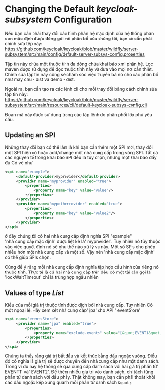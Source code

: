 # Changing the Default *keycloak-subsystem* Configuration

Nếu bạn cần phải thay đổi cấu hình phân hệ mặc định của hệ thống phân con mặc định được đóng gói với phân bố của chúng tôi, bạn sẽ cần phải chỉnh sửa tệp này: 
https://github.com/keycloak/keycloak/blob/master/wildfly/server-subsystem/src/main/config/default-server-subsys-config.properties

Tập tin này chứa một thuộc tính đa dòng chứa khai báo xml phân hệ. Lọc maven được sử dụng để đọc thuộc tính này và đưa vào mọi nơi cần thiết. Chỉnh sửa tập tin này cũng sẽ chăm sóc việc truyền bá nó cho các phân bố như máy chủ - dist và demo - dist. 

Ngoài ra, bạn cần tạo ra các lệnh cli cho mỗi thay đổi bằng cách chỉnh sửa tập tin này: 
https://github.com/keycloak/keycloak/blob/master/wildfly/server-subsystem/src/main/resources/cli/default-keycloak-subsys-config.cli

Đoạn mã này được sử dụng trong các tập lệnh do phân phối lớp phủ yêu cầu. 

## Updating an SPI
Những thay đổi bạn có thể làm là khi bạn cần thêm một SPI mới, thay đổi một SPI hiện có hoặc add/change một nhà cung cấp trong vòng SPI. 
Tất cả các nguyên tố trong khai báo SPI đều là tùy chọn, nhưng một khai báo đầy đủ 
Có vẻ như 
````xml
<spi name="example">
     <default-provider>myprovider</default-provider>
     <provider name="myprovider" enabled="true">
         <properties>
             <property name="key" value="value"/>
         </properties>
     </provider>
     <provider name="mypotherrovider" enabled="true">
         <properties>
             <property name="key" value="value2"/>
         </properties>
     </provider>
</spi>
````
ở đây chúng tôi có hai nhà cung cấp định nghĩa SPI "example".  
'nhà cung cấp mặc định' được liệt kê là' myprovider'. Tuy nhiên nó tùy thuộc vào việc quyết định nó sẽ như thế nào 
xử lý vụ này. Một số SPIs cho phép nhiều hơn một nhà cung cấp và một số. Vậy nên 
'nhà cung cấp mặc định' có thể giúp SPIs chọn. 

Cũng để ý rằng mỗi nhà cung cấp định nghĩa tập hợp cấu hình của riêng nó thuộc tính. Thực tế là cả hai nhà cung cấp trên đều có một tài sản gọi là 'lockWaitTimeout' chỉ là trùng hợp ngẫu nhiên. 

## Values of type *List*
Kiểu của mỗi giá trị thuộc tính được dịch bởi nhà cung cấp.  Tuy nhiên 
Có một ngoại lệ. Hãy xem xét nhà cung cấp' jpa' cho API ' eventStore' 
````xml
<spi name="eventsStore">
     <provider name="jpa" enabled="true">
         <properties>
             <property name="exclude-events" value="[&quot;EVENT1&quot;,&quot;EVENT2&quot;]"/>
         </properties>
     </provider>
</spi>
````
Chúng ta thấy rằng giá trị bắt đầu và kết thúc bằng dấu ngoặc vuông. Điều đó có nghĩa là giá trị sẽ được chuyển đến nhà cung cấp như một danh sách. Trong ví dụ này 
hệ thống sẽ qua cung cấp danh sách với hai giá trị phần tử' EVENT1' và' EVENT2'. Để thêm nhiều giá trị vào danh sách, chỉ tách từng phần tử danh sách với dấu phẩy. Thật không may, bạn cần phải thoát khỏi các dấu ngoặc kép xung quanh mỗi phần tử danh sách 
`&quot;`.

